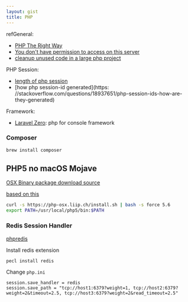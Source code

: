 ```yaml
---
layout: gist
title: PHP
---
```


refGeneral:
- [PHP The Right Way](https://phptherightway.com/)
- [You don't have permission to access on this server](https://stackoverflow.com/questions/10873295/error-message-forbidden-you-dont-have-permission-to-access-on-this-server)
- [cleanup unused code in a large php project](https://stackoverflow.com/questions/16936833/cleanup-unused-code-in-a-large-php-project)


PHP Session: 
- [length of php session](https://stackoverflow.com/questions/12240922/what-is-the-length-of-a-php-session-id-string)
- [how php session-id generated](https: //stackoverflow.com/questions/18937651/php-session-ids-how-are-they-generated)

Framework:
- [Laravel Zero](https://github.com/laravel-zero/laravel-zero): php for console framework


### Composer

```bash
brew install composer
```


## PHP5 no macOS Mojave

[OSX Binary package download source](https://php-osx.liip.ch/)

[based on this](https://github.com/Homebrew/homebrew-core/issues/32497)

```bash
curl -s https://php-osx.liip.ch/install.sh | bash -s force 5.6
export PATH=/usr/local/php5/bin:$PATH
```

### Redis Session Handler

[phpredis](https://github.com/phpredis/phpredis)

Install redis extension
```bash
pecl install redis
```

Change `php.ini`
```
session.save_handler = redis
session.save_path = "tcp://host1:6379?weight=1, tcp://host2:6379?weight=2&timeout=2.5, tcp://host3:6379?weight=2&read_timeout=2.5"
```